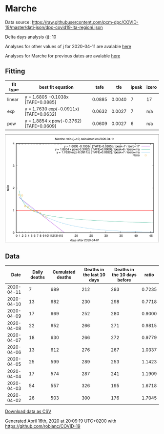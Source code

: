 # Marche

Data source: https://raw.githubusercontent.com/pcm-dpc/COVID-19/master/dati-json/dpc-covid19-ita-regioni.json

Delta days analysis (j): 10

Analyses for other values of j for 2020-04-11 are avalable [here](../2020-04-11/README.md)

Analyses for Marche for previous dates are avalable [here](../README.md)

## Fitting 
|fit type|best fit equation|tafe|tfe|ipeak|izero|
|-------|-----|--------|------|---|---|
|linear|y = 1.6805 -0.1038x  [TAFE=0.0885]|0.0885|0.0040|7|17|
|exp|y = 1.7630 exp(-0.0911x)  [TAFE=0.0632]|0.0632|0.0027|7|n/a|
|pow|y = 1.8854 x pow(-0.3762)  [TAFE=0.0609]|0.0609|0.0027|6|n/a|

![Plot](COVID-19_marche_j10_2020-04-11.png)

## Data
|Date|Daily deaths|Cumulated deaths|Deaths in the last 10 days|Deaths in the 10 days before|ratio|
|----|----------|-----------|-------|--------------------|-----|
|2020-04-11|7|689|212|293|0.7235|
|2020-04-10|13|682|230|298|0.7718|
|2020-04-09|17|669|252|280|0.9000|
|2020-04-08|22|652|266|271|0.9815|
|2020-04-07|18|630|266|272|0.9779|
|2020-04-06|13|612|276|267|1.0337|
|2020-04-05|25|599|289|253|1.1423|
|2020-04-04|17|574|287|241|1.1909|
|2020-04-03|54|557|326|195|1.6718|
|2020-04-02|26|503|300|176|1.7045|

[Download data as CSV](COVID-19_marche_j10_2020-04-11.csv)

Generated April 16th, 2020 at 20:09:19 UTC+0200 with https://github.com/robianc/COVID-19
